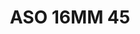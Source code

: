 ---
title: ASO 16MM 45
date: 
draft: false

# descripcion
description : Anillo de plata 925.

materials: Plata 925

color: 

dimensions: 16mm diámetro

code: 05-23-1431

type: "Anillos"

categories: []

price: $3.390,00

price_eftvo: $2.880,00

# Images
# first image will be shown in the product page
images:
  # - image: "images/path_to_image"
  # La ubicacion de las imagenes es imagenes/Anillos/Anillos.Solo Plata/05-23-1431-aso-16mm-45
  - image: "./images/anillos/solo_plata/05-23-1431-aso-16mm-45.jpg"
---